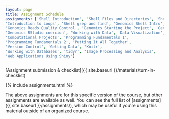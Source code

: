 ```yaml
---
layout: page
title: Assignment Schedule
assignments: ['Shell Introduction', 'Shell Files and Directories', 'Shell Pipes and Filters',
'Introduction to Loops', 'Shell grep and find', 'Genomics Shell Intro',
'Genomics Reads Quality Control', 'Genomics Starting the Project', 'Genomics First Assembly', 'Genomics Advanced Shell', 'Genomics Read Quality Trimming', 'Genomics Variant Calling Workflow', 'Genomics Scripting Variant Calling', 'Introduction to R and RStudio', 'Genomics in RStudio', 'Genomics RStudio dplyr',
'Genomics RStudio coercion', 'Working with Data', 'Data Visualization', 'Working with Spatial Data',
'Computational Projects', 'Programming Fundamentals 1',
'Programming Fundamentals 2', 'Putting It All Together',
'Version Control', 'Getting Data', 'Knitr',
'Working with Databases', 'tidyr', 'Image Processing and Analysis',
'Web Applications Using Shiny']
---
```


[Assignment submission & checklist]({{ site.baseurl }}/materials/turn-in-checklist)

{% include assignments.html %}

The above assignments are for this specific version of the course, but other
assignments are available as well. You can see the full list of
[assignments]({{ site.baseurl }}/assignments/), which may be useful if you're using this material
outside of an organized course.

<!-- Schedule Management
- Update the `assignments:` list with `title:` from `assignments/` files. 
- Add 'Template' to `assignments:` to view the course template from `docs/`. 
- The remaining content should be left AS IS.
-->
